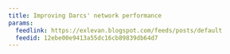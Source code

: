 ```yaml
---
title: Improving Darcs' network performance
params:
  feedlink: https://exlevan.blogspot.com/feeds/posts/default
  feedid: 12ebe00e9413a55dc16cb89839db64d7
---
```

